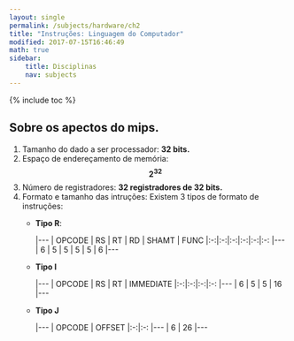 ```yaml
---
layout: single
permalink: /subjects/hardware/ch2
title: "Instruções: Linguagem do Computador"
modified: 2017-07-15T16:46:49
math: true
sidebar:
    title: Disciplinas
    nav: subjects
---
```


{% include toc %}

## Sobre os apectos do mips.

1. Tamanho do dado a ser processador: **32 bits.**
2. Espaço de endereçamento de memória: **$$ 2^{32} $$**
3. Número de registradores: **32 registradores de 32 bits.**
4. Formato e tamanho das intruções:
    Existem 3 tipos de formato de instruções:
    - **Tipo R**:

        |---
        | OPCODE | RS | RT | RD | SHAMT | FUNC
        |:-:|:-:|:-:|:-:|:-:|:-:
        |---
        | 6 | 5 | 5 | 5 | 5 | 6 
        |---

    - **Tipo I**


        |---
        | OPCODE | RS | RT | IMMEDIATE
        |:-:|:-:|:-:|:-:
        |---
        | 6 | 5 | 5 | 16
        |---

    - **Tipo J**


        |---
        | OPCODE | OFFSET
        |:-:|:-:
        |---
        | 6 | 26
        |---


